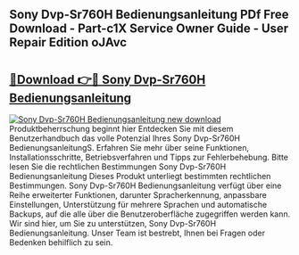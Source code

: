 ## Sony Dvp-Sr760H Bedienungsanleitung PDf Free Download - Part-c1X Service Owner Guide - User Repair Edition oJAvc

# <h2><a href="http://df2oev.blite.top/?on=Sony+Dvp-Sr760H+Bedienungsanleitung">🔗Download 👉🔴 Sony Dvp-Sr760H Bedienungsanleitung</a></h2>

[![Sony Dvp-Sr760H Bedienungsanleitung new download](https://i.imgur.com/lujVjoI.png)](http://df2oev.blite.top/?on=Sony+Dvp-Sr760H+Bedienungsanleitung)
Produktbeherrschung beginnt hier Entdecken Sie mit diesem Benutzerhandbuch das volle Potenzial Ihres Sony Dvp-Sr760H BedienungsanleitungS. Erfahren Sie mehr über seine Funktionen, Installationsschritte, Betriebsverfahren und Tipps zur Fehlerbehebung. Bitte lesen Sie die rechtlichen Bestimmungen Sony Dvp-Sr760H Bedienungsanleitung Dieses Produkt unterliegt bestimmten rechtlichen Bestimmungen. Sony Dvp-Sr760H Bedienungsanleitung verfügt über eine Reihe erweiterter Funktionen, darunter Spracherkennung, anpassbare Einstellungen, Unterstützung für mehrere Sprachen und automatische Backups, auf die alle über die Benutzeroberfläche zugegriffen werden kann. Wir sind hier, um Sie zu unterstützen, Sony Dvp-Sr760H Bedienungsanleitung. Unser Team ist bestrebt, Ihnen bei Fragen oder Bedenken behilflich zu sein.

